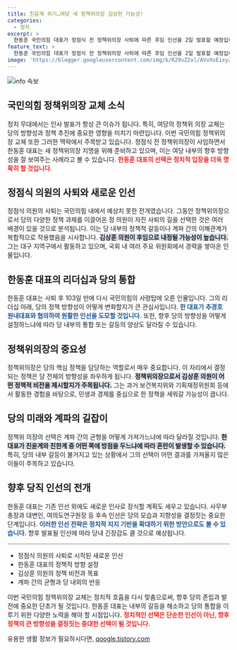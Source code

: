 ```yaml
---
title: 친윤계 위기…여당 새 정책위의장 김상헌 가능성!
categories:
  - 정치
excerpt: >
  한동훈 국민의힘 대표가 정점식 전 정책위의장 사퇴에 따른 후임 인선을 2일 발표할 예정입니다. 김상훈 의원이 유력 후보로 거론되며, 당의 향후 방향성에 대한 관심이 고조되고 있습니다. 과연 한 대표가 어떤 계파 조합으로 당을 이끌어갈지 주목됩니다!
feature_text: >
  한동훈 국민의힘 대표가 정점식 전 정책위의장 사퇴에 따른 후임 인선을 2일 발표할 예정입니다. 김상훈 의원이 유력 후보로 거론되며, 당의 향후 방향성에 대한 관심이 고조되고 있습니다. 과연 한 대표가 어떤 계파 조합으로 당을 이끌어갈지 주목됩니다!
image: 'https://blogger.googleusercontent.com/img/b/R29vZ2xl/AVvXsEixyZcFfHzMRdzZMjFBmAUKJYCLCGyLL1o632UiGVXcaFdKo_bkvkuCioo0uUKlGfBVcT3P84aROyZIXSBEx3Aw5nCQ3pTgDom1WDC4m8eifvWiAmWEEVb4x6G_l8C0QH225ldMjyaFvpxGEBGNO37VmDTDMHGhJPq73UglMfDca1-0aw/s1600/blogspot.png'
---
```


<p><img src="https://blogger.googleusercontent.com/img/b/R29vZ2xl/AVvXsEixyZcFfHzMRdzZMjFBmAUKJYCLCGyLL1o632UiGVXcaFdKo_bkvkuCioo0uUKlGfBVcT3P84aROyZIXSBEx3Aw5nCQ3pTgDom1WDC4m8eifvWiAmWEEVb4x6G_l8C0QH225ldMjyaFvpxGEBGNO37VmDTDMHGhJPq73UglMfDca1-0aw/s1600/blogspot.png" alt="info 속보" /></p>

<h2 data-ke-size="size26">국민의힘 정책위의장 교체 소식</h2>

<p data-ke-size="size16">정치 무대에서는 인사 발표가 항상 큰 이슈가 됩니다. 특히, 여당의 정책위 의장 교체는 당의 방향성과 정책 추진에 중요한 영향을 미치기 마련입니다. 이번 국민의힘 정책위의장 교체 또한 그러한 맥락에서 주목받고 있습니다. 정점식 전 정책위의장이 사임하면서 한동훈 대표는 새 정책위의장 지명을 위해 준비하고 있으며, 이는 여당 내부의 향후 방향성을 잘 보여주는 사례라고 볼 수 있습니다. <b><span style="color: #ee2323;">한동훈 대표의 선택은 정치적 입장을 더욱 명확히 할 것입니다.</span></b></p>

<h2 data-ke-size="size26">정점식 의원의 사퇴와 새로운 인선</h2>

<p data-ke-size="size16">정점식 의원의 사퇴는 국민의힘 내에서 예상치 못한 전개였습니다. 그동안 정책위의장으로서 당의 다양한 정책 과제를 이끌어온 정 의원이 자진 사퇴의 길을 선택한 것은 여러 배경이 있을 것으로 분석됩니다. 이는 당 내부의 정책적 갈등이나 계파 간의 이해관계가 복합적으로 작용했음을 시사합니다. <b><span style="background-color: #21538527;">김상훈 의원이 후임으로 내정될 가능성이 높습니다.</span></b> 그는 대구 지역구에서 활동하고 있으며, 국회 내 여러 주요 위원회에서 경력을 쌓아온 인물입니다.</p>

<h2 data-ke-size="size26">한동훈 대표의 리더십과 당의 통합</h2>

<p data-ke-size="size16">한동훈 대표는 사퇴 후 103일 만에 다시 국민의힘의 사령탑에 오른 인물입니다. 그의 리더십 아래, 당의 정책 방향성이 어떻게 변화할지가 큰 관심사입니다. <b><span style="color: #1a5490;">한 대표가 추경호 원내대표와 협의하여 원활한 인선을 도모할 것입니다.</span></b> 또한, 향후 당의 방향성을 어떻게 설정하느냐에 따라 당 내부의 통합 또는 갈등의 양상도 달라질 수 있습니다.</p>

<h2 data-ke-size="size26">정책위의장의 중요성</h2>

<p data-ke-size="size16">정책위의장은 당의 핵심 정책을 담당하는 역할로서 매우 중요합니다. 이 자리에서 결정되는 정책은 당 전체의 방향성을 좌우하게 됩니다. <b><span style="background-color: #21538527;">정책위의장으로서 김상훈 의원이 어떤 정책적 비전을 제시할지가 주목됩니다.</span></b> 그는 과거 보건복지위와 기획재정위원회 등에서 활동한 경험을 바탕으로, 민생과 경제를 중심으로 한 정책을 세워갈 가능성이 큽니다.</p>

<h2 data-ke-size="size26">당의 미래와 계파의 길잡이</h2>

<p data-ke-size="size16">정책위 의장의 선택은 계파 간의 균형을 어떻게 가져가느냐에 따라 달라질 것입니다. <b><span style="background-color: #21538527;">한 대표가 친윤계와 친한계 중 어떤 쪽에 방점을 두느냐에 따라 혼란이 발생할 수 있습니다.</span></b> 특히, 당의 내부 갈등이 불거지고 있는 상황에서 그의 선택이 어떤 결과를 가져올지 많은 이들이 주목하고 있습니다.</p>

<h2 data-ke-size="size26">향후 당직 인선의 전개</h2>

<p data-ke-size="size16">한동훈 대표는 기존 인선 외에도 새로운 인사로 장식할 계획도 세우고 있습니다. 사무부총장과 대변인, 여의도연구원장 등 후속 인선은 당의 모습과 지향성을 결정짓는 중요한 단계입니다. <b><span style="color: #1a5490;">이러한 인선 전략은 정치적 지지 기반을 확대하기 위한 방안으로도 볼 수 있습니다.</span></b> 향후 발표될 인선에 따라 당내 긴장감도 클 것으로 예상됩니다.</p>

<hr style="height:3px; border:none; background-color:#ccc;"/>

<ul>
    <li>정점식 의원의 사퇴로 시작된 새로운 인선</li>
    <li>한동훈 대표의 정책적 방향 설정</li>
    <li>김상훈 의원의 정책 비전과 목표</li>
    <li>계파 간의 균형과 당 내외의 반응</li>
</ul>

<p data-ke-size="size16">이번 국민의힘 정책위의장 교체는 정치적 호흡을 다시 맞춤으로써, 향후 당의 존립과 발전에 중요한 단초가 될 것입니다. 한동훈 대표는 내부의 갈등을 해소하고 당의 통합을 이루기 위한 다양한 노력을 해야 할 시점입니다. <b><span style="color: #ee2323;">정치적인 선택은 단순한 인선이 아닌, 향후 정책의 큰 방향성을 결정짓는 중대한 선택이 될 것입니다.</span></b></p>
유용한 생활 정보가 필요하시다면, <a href="https://qoogle.tistory.com" rel="dofollow">qoogle.tistory.com</a>


